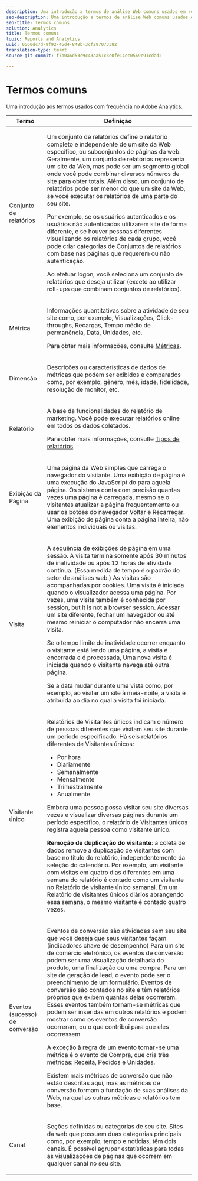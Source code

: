 ```yaml
---
description: Uma introdução a termos de análise Web comuns usados em relatórios de marketing.
seo-description: Uma introdução a termos de análise Web comuns usados em relatórios de marketing.
seo-title: Termos comuns
solution: Analytics
title: Termos comuns
topic: Reports and Analytics
uuid: 0560dc7d-9f92-46d4-848b-3cf297073382
translation-type: tm+mt
source-git-commit: f7b0a6d53c9c43aa51c3e0fe14ec0569c91cdad2

---
```



# Termos comuns

Uma introdução aos termos usados com frequência no Adobe Analytics.

<table id="table_58F5D292485F45F9902B372E4E1E3103"> 
 <thead> 
  <tr> 
   <th colname="col1" class="entry"> Termo </th> 
   <th colname="col2" class="entry"> Definição </th> 
  </tr> 
 </thead>
 <tbody> 
  <tr> 
   <td colname="col1"> <p> Conjunto de relatórios </p> </td> 
   <td colname="col2"> <p>Um conjunto de relatórios define o relatório completo e independente de um site da Web específico, ou subconjuntos de páginas da web. Geralmente, um conjunto de relatórios representa um site da Web, mas pode ser um segmento global onde você pode combinar diversos números de site para obter totais. Além disso, um conjunto de relatórios pode ser menor do que um site da Web, se você executar os relatórios de uma parte do seu site. </p> <p>Por exemplo, se os usuários autenticados e os usuários não autenticados utilizarem site de forma diferente, e se houver pessoas diferentes visualizando os relatórios de cada grupo, você pode criar categorias de Conjuntos de relatórios com base nas páginas que requerem ou não autenticação. </p> <p>Ao efetuar logon, você seleciona um conjunto de relatórios que deseja utilizar (exceto ao utilizar roll-ups que combinam conjuntos de relatórios). </p> </td> 
  </tr> 
  <tr> 
   <td> <p>Métrica </p> </td> 
   <td> <p>Informações quantitativas sobre a atividade de seu site como, por exemplo, Visualizações, Click-throughs, Recargas, Tempo médio de permanência, Data, Unidades, etc. </p> <p>Para obter mais informações, consulte <a href="/help/analyze/reports-analytics/metrics.md">Métricas</a>. </p> </td> 
  </tr> 
  <tr> 
   <td> <p> Dimensão </p> </td> 
   <td> <p>Descrições ou características de dados de métricas que podem ser exibidos e comparados como, por exemplo, gênero, mês, idade, fidelidade, resolução de monitor, etc. </p> </td> 
  </tr> 
  <tr> 
   <td> <p> Relatório </p> </td> 
   <td> <p>A base da funcionalidades do relatório de marketing. Você pode executar relatórios online em todos os dados coletados. </p> <p>Para obter mais informações, consulte  <a href="/help/analyze/reports-analytics/reports.md"> Tipos de relatórios</a>. </p> </td> 
  </tr> 
  <tr> 
   <td> <p> Exibição da Página </p> </td> 
   <td> <p>Uma página da Web simples que carrega o navegador do visitante. Uma exibição de página é uma execução do JavaScript do para aquela página. Os sistema conta com precisão quantas vezes uma página é carregada, mesmo se o visitantes atualizar a página frequentemente ou usar os botões do navegador <span class="uicontrol">Voltar</span> e <span class="uicontrol">Recarregar</span>. Uma exibição de página conta a página inteira, não elementos individuais ou visitas. </p> </td> 
  </tr> 
  <tr> 
   <td> <p>Visita </p> </td> 
   <td> <p>A sequência de exibições de página em uma sessão. A visita termina somente após 30 minutos de inatividade ou após 12 horas de atividade contínua. (Essa medida de tempo é o padrão do setor de análises web.) As visitas são acompanhadas por cookies. Uma visita é iniciada quando o visualizador acessa uma página. Por vezes, uma visita também é conhecida por <span class="term"> session</span>, but it is not a browser session. Acessar um site diferente, fechar um navegador ou até mesmo reiniciar o computador não encerra uma visita. </p> <p> Se o tempo limite de inatividade ocorrer enquanto o visitante está lendo uma página, a visita é encerrada e é processada, Uma nova visita é iniciada quando o visitante navega até outra página. </p> <p>Se a data mudar durante uma vista como, por exemplo, ao visitar um site à meia-noite, a visita é atribuída ao dia no qual a visita foi iniciada. </p> </td> 
  </tr> 
  <tr> 
   <td> <p> Visitante único </p> </td> 
   <td> <p>Relatórios de Visitantes únicos indicam o número de pessoas diferentes que visitam seu site durante um período especificado. Há seis relatórios diferentes de Visitantes únicos: </p> 
    <ul id="ul_863B8DE8B9E74DE4A93C2C2931EEFB6D"> 
     <li id="li_21C835B71EF64B4DA821B674416C8B85">Por hora </li> 
     <li id="li_36A498AE7D7A455C8DEB3AA0F025B597">Diariamente </li> 
     <li id="li_30F26F8DAC664E1FA823B7BDDB7B0F8B">Semanalmente </li> 
     <li id="li_09263F6B1E114A8DB477793B560A0417">Mensalmente </li> 
     <li id="li_A0B2CA3D44564045B02B55AF6E392F76">Trimestralmente </li> 
     <li id="li_296BC5B02921460690F35128B1192800">Anualmente </li> 
    </ul> <p>Embora uma pessoa possa visitar seu site diversas vezes e visualizar diversas páginas durante um período específico, o relatório de Visitantes únicos registra aquela pessoa como visitante único. </p> <p> <b>Remoção de duplicação do visitante</b>: a coleta de dados remove a duplicação de visitantes com base no título do relatório, independentemente da seleção do calendário. Por exemplo, um visitante com visitas em quatro dias diferentes em uma semana do relatório é contado como um visitante no <span class="wintitle">Relatório de visitante único semanal</span>. Em um <span class="wintitle">Relatório de visitantes únicos diários</span> abrangendo essa semana, o mesmo visitante é contado quatro vezes. </p> </td> 
  </tr> 
  <tr> 
   <td> <p>Eventos (sucesso) de conversão </p> </td> 
   <td> <p>Eventos de conversão são atividades sem seu site que você deseja que seus visitantes façam (indicadores chave de desempenho) Para um site de comércio eletrônico, os eventos de conversão podem ser uma visualização detalhada do produto, uma finalização ou uma compra. Para um site de geração de lead, o evento pode ser o preenchimento de um formulário. Eventos de conversão são contados no site e têm relatórios próprios que exibem quantas delas ocorreram. Esses eventos também tornam-se métricas que podem ser inseridas em outros relatórios e podem mostrar como os eventos de conversão ocorreram, ou o que contribui para que eles ocorressem. </p> <p>A exceção à regra de um evento tornar-se uma métrica é o evento de Compra, que cria três métricas: Receita, Pedidos e Unidades.  </p> <p>Existem mais métricas de conversão que não estão descritas aqui, mas as métricas de conversão formam a fundação de suas análises da Web, na qual as outras métricas e relatórios tem base. </p> </td> 
  </tr> 
  <tr> 
   <td> <p>Canal </p> </td> 
   <td> <p> Seções definidas ou categorias de seu site. Sites da web que possuem duas categorias principais como, por exemplo,  <span class="term"> tempo</span> e <span class="term"> notícias</span>, têm dois canais. É possível agrupar estatísticas para todas as visualizações de páginas que ocorrem em qualquer canal no seu site. </p> </td> 
  </tr> 
 </tbody> 
</table>

